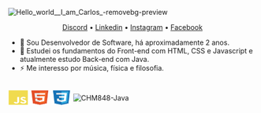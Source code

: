 

![Hello_world__I_am_Carlos_-removebg-preview](https://github.com/CarlosHMoreira848/CarlosHMoreira848/assets/84051885/6d720dd0-4653-49a7-924d-b757530720eb)

<p align="center">
  <a href="https://discord.gg/B2DgFP86">Discord</a> •
  <a href=https://twitter.com/intent/follow?screen_name=swyx&tw_p=followbutton](https://www.linkedin.com/in/carlos-henrique-desenvolvimento-de-software/">Linkedin</a> •
  <a href="https://www.instagram.com/carloshenriquemoreiraoficial/">Instagram</a> •
  <a href="https://www.facebook.com/profile.php?id=100090549954215">Facebook</a>
</p>


- 🔭 Sou Desenvolvedor de Software, há aproximadamente 2 anos.
- 🌱 Estudei os fundamentos do Front-end com HTML, CSS e Javascript e atualmente estudo Back-end com Java.
- ⚡ Me interesso por música, física e filosofia.

<div style="display: inline_block"><br>
    <img align="center" alt="CHM848-Js" height="30" width="40" src="https://raw.githubusercontent.com/devicons/devicon/master/icons/javascript/javascript-plain.svg">
    <img align="center" alt="CHM848-HTML" height="30" width="40" src="https://raw.githubusercontent.com/devicons/devicon/master/icons/html5/html5-original.svg">
    <img align="center" alt="CHM848-CSS" height="30" width="40" src="https://raw.githubusercontent.com/devicons/devicon/master/icons/css3/css3-original.svg">
    <img align="center" alt="CHM848-Java" height="30" width="40" src="https://cdn.jsdelivr.net/gh/devicons/devicon/icons/java/java-original.svg">
<div>
  
  
  ##
  
  <div> 

<div>
    
    
  
  
  

